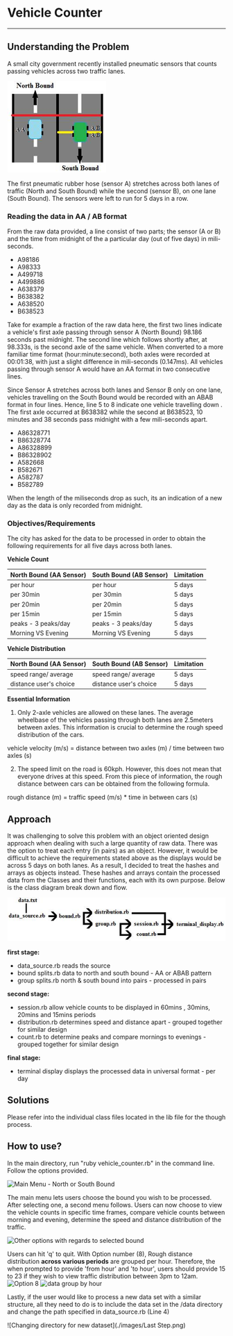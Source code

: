 # Vehicle Counter
---
## Understanding the Problem
A small city government recently installed pneumatic sensors that counts passing vehicles across two traffic lanes.

![North Bound - South Bound](./images/NBSB_road.png)

The first pneumatic rubber hose (sensor A) stretches across both lanes of traffic (North and South Bound) while the second (sensor B), on one lane (South Bound). The sensors were left to run for 5 days in a row.

### Reading the data in AA / AB format
From the raw data provided, a line consist of two parts; the sensor (A or B) and the time from midnight of the a particular day (out of five days) in mili-seconds.

- A98186
- A98333
- A499718
- A499886
- A638379
- B638382
- A638520
- B638523

Take for example a fraction of the raw data here, the first two lines indicate a vehicle's first axle passing through sensor A (North Bound) 98.186 seconds past midnight. The second line which follows shortly after, at 98.333s, is the second axle of the same vehicle. When converted to a more familiar time format (hour:minute:second), both axles were recorded at 00:01:38, with just a slight difference in mili-seconds (0.147ms). All vehicles passing through sensor A would have an AA format in two consecutive lines.

Since Sensor A stretches across both lanes and Sensor B only on one lane, vehicles travelling on the South Bound would be recorded with an ABAB format in four lines. Hence, line 5 to 8 indicate one vehicle travelling down . The first axle occurred at B638382 while the second at B638523, 10 minutes and 38 seconds pass midnight with a few mili-seconds apart.

- A86328771
- B86328774
- A86328899
- B86328902
- A582668
- B582671
- A582787
- B582789

When the length of the miliseconds drop as such, its an indication of a new day as the data is only recorded from midnight.

### Objectives/Requirements
The city has asked for the data to be processed in order to obtain the following requirements for all five days across both lanes.

__Vehicle Count__

North Bound (AA Sensor) | South Bound (AB Sensor) | Limitation
 --- | --- | --- |
per hour                | per hour                | 5 days     
per 30min               | per 30min               | 5 days     
per 20min               | per 20min               | 5 days     
per 15min               | per 15min               | 5 days     
peaks - 3 peaks/day     | peaks - 3 peaks/day     | 5 days     
Morning VS Evening      | Morning VS Evening      | 5 days     


__Vehicle Distribution__                       

North Bound (AA Sensor)  | South Bound (AB Sensor) | Limitation
 --- | --- |---
 speed range/ average    | speed range/ average    | 5 days     
 distance user's choice  | distance user's choice  | 5 days    

  **Essential Information**
  1. Only 2-axle vehicles are allowed on these lanes. The average wheelbase of the vehicles passing through both lanes are 2.5meters between axles. This information is crucial to determine the rough speed distribution of the cars.

  vehicle velocity (m/s) = distance between two axles (m) / time between two axles (s)

  2. The speed limit on the road is 60kph. However, this does not mean that everyone drives at this speed. From this piece of information, the rough distance between cars can be obtained from the following formula.

  rough distance (m) =  traffic speed (m/s) * time in between cars (s)

## Approach

It was challenging to solve this problem with an object oriented design approach when dealing with such a large quantity of raw data. There was the option to treat each entry (in pairs) as an object. However, it would be difficult to achieve the requirements stated above as the displays would be across 5 days on both lanes. As a result, I decided to treat the hashes and arrays as objects instead. These hashes and arrays contain the processed data from the Classes and their functions, each with its own purpose. Below is the class diagram break down and flow.

![Class Diagram / Flow](./images/classdiagram.png)

__first stage:__
  * data_source.rb reads the source
  * bound splits.rb data to north and south bound - AA or ABAB pattern
  * group splits.rb north & south bound into pairs - processed in pairs

__second stage:__
  * session.rb allow vehicle counts to be displayed in 60mins , 30mins, 20mins and 15mins periods
  * distribution.rb determines speed and distance apart - grouped together for similar design
  * count.rb to determine peaks and compare mornings to evenings - grouped together for similar design

__final stage:__
  * terminal display displays the processed data in universal format - per day

## Solutions

Please refer into the individual class files located in the lib file for the though process.

## How to use?

In the main directory, run "ruby vehicle_counter.rb" in the command line. Follow the options provided.

![Main Menu - North or South Bound](./images/Step1.png)

The main menu lets users choose the bound you wish to be processed. After selecting one, a second menu follows. Users can now choose to view the vehicle counts in specific time frames, compare vehicle counts between morning and evening, determine the speed and distance distribution of the traffic.

![Other options with regards to selected bound](./images/Step2.png)

Users can hit 'q' to quit. With Option number (8), Rough distance distribution **across various periods** are grouped per hour. Therefore, the when prompted to provide 'from hour' and 'to hour', users should provide 15 to 23 if they wish to view traffic distribution between 3pm to 12am.
![Option 8](./images/Step3.png)
![data group by hour](./images/Step4.png)

Lastly, if the user would like to process a new data set with a similar structure, all they need to do is to include the data set in the /data directory and change the path specified in data_source.rb (Line 4)

![Changing directory for new dataset](./images/Last Step.png)

